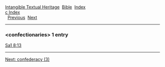 [Intangible Textual Heritage](../../index)  [Bible](../index) 
[Index](index)   
[c Index](_c_)  
  [Previous](c02426)  [Next](c02428) 

------------------------------------------------------------------------

### &lt;confectionaries&gt; 1 entry

[Sa1 8:13](../kjv/sa1008.htm#013)  

------------------------------------------------------------------------

[Next: confederacy (3)](c02428)
